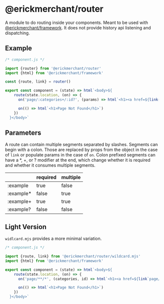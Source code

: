 # @erickmerchant/router

A module to do routing inside your components. Meant to be used with [@erickmerchant/framework](https://github.com/erickmerchant/framework). It does not provide history api listening and dispatching.

## Example

``` javascript
/* component.js */

import {router} from '@erickmerchant/router'
import {html} from '@erickmerchant/framework'

const {route, link} = router()

export const component = (state) => html`<body>${
    route(state.location, (on) => {
      on('page/:categories+/:id?', (params) => html`<h1><a href=${link('page/:categories+/:id?', params)}>${`Page ${params.id}`}</a></h1>`)

      on(() => html`<h1>Page Not Found</h1>`)
    })
  }</body>`
```

## Parameters

A route can contain multiple segments separated by slashes. Segments can begin with a colon. Those are replaced by props from the object in the case of `link` or populate params in the case of `on`. Colon prefixed segments can have a \*, \+, or ? modifier at the end, which change whether it is required and whether it consumes multiple segments.

|          | required | multiple
|---       |---       |---
|:example  | true     | false
|:example* | false    | true
|:example+ | true     | true
|:example? | false    | false

## Light Version

`widlcard.mjs` provides a more minimal variation.

``` javascript
/* component.js */

import {route, link} from '@erickmerchant/router/wildcard.mjs'
import {html} from '@erickmerchant/framework'

export const component = (state) => html`<body>${
    route(state.location, (on) => {
      on('page/**/*', (categories, id) => html`<h1><a href=${link`page/${categories}/${id}`)}>${`Page ${id}`}</a></h1>`)

      on(() => html`<h1>Page Not Found</h1>`)
    })
  }</body>`
```
